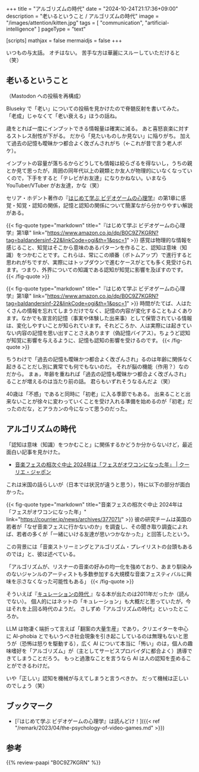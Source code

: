 +++
title = "アルゴリズムの時代"
date =  "2024-10-24T21:17:36+09:00"
description = "老いるということ / アルゴリズムの時代"
image = "/images/attention/kitten.jpg"
tags = [ "communication", "artificial-intelligence" ]
pageType = "text"

[scripts]
  mathjax = false
  mermaidjs = false
+++

いつもの与太話。
オチはない。
苦手な方は華麗にスルーしていただけると（笑）

## 老いるということ

（Mastodon への投稿を再構成）

Bluseky で「老い」についての投稿を見かけたので脊髄反射を書いてみた。
「老成」じゃなくて「老い衰える」ほうの話ね。

歳をとれば一度にインプットできる情報量は確実に減る。
あと喜怒哀楽に対するストレス耐性が下がる。
だから「見たいものしか見ない」に陥りがち。
加えて過去の記憶も曖昧かつ都合よく改ざんされがち（←これが昔で言う老人ボケ）。

インプットの容量が落ちるからどうしても情報は絞らざるを得ないし，うちの親とか見て思ったが，周囲の同年代以上の親類とか友人が物理的にいなくなっていくので，下手をすると「テレビがお友達」になりかねない。いまなら YouTuber/VTuber がお友達，かな（笑）

セリア・ホデント著作の『[はじめて学ぶ ビデオゲームの心理学]』の第1章に感覚・知覚・認知の関係，記憶と認知の関係について簡潔ながら分かりやすい解説がある。

{{< fig-quote type="markdown" title="『はじめて学ぶ ビデオゲームの心理学』第1章" link="https://www.amazon.co.jp/dp/B0C9Z7KGRN?tag=baldandersinf-22&linkCode=ogi&th=1&psc=1" >}}
感覚は物理的な情報を感じること、知覚はそこから意味のあるパターンを作ること、認知は意味（知識）をつかむことです。これらは、常にこの順番（ボトムアップ）で進行すると思われがちですが、実際にはトップダウンで進むケースがとても多く見受けられます。つまり、外界についての知識である認知が知覚に影響を及ぼすのです。
{{< /fig-quote >}}

{{< fig-quote type="markdown" title="『はじめて学ぶ ビデオゲームの心理学』第1章" link="https://www.amazon.co.jp/dp/B0C9Z7KGRN?tag=baldandersinf-22&linkCode=ogi&th=1&psc=1" >}}
時間がたてば、人はたくさんの情報を忘れてしまうだけでなく、記憶の内容が変化することもよくあります。なかでも宣言的記憶（事実や体験した出来事）として保管されている情報は、変化しやすいことが知られています。それどころか、人は実際には起きていない内容の記憶を思い出すことさえあります（偽記憶バイアス）。ちょうど認知が知覚に影響を与えるように、記憶も認知の影響を受けるのです。
{{< /fig-quote >}}

ちうわけで「過去の記憶も曖昧かつ都合よく改ざんされ」るのは年齢に関係なく起きることだし別に異常でも何でもないのだ。
それが脳の機能（作用？）なのだから。
まぁ，年齢を重ねれば「過去の記憶も曖昧かつ都合よく改ざんされ」ることが増えるのは当たり前の話。
君らもいずれそうなるんだよ（笑）

40歳は「不惑」であると同時に「初老」に入る季節でもある。
出来ることと出来ないことが徐々に変わっていくことを受け入れる準備を始めるのが「初老」だったのだな，とアラカンの今になって思うのだった。

## アルゴリズムの時代

「認知は意味（知識）をつかむこと」に関係するかどうか分からないけど，最近面白い記事を見かけた。

- [音楽フェスの相次ぐ中止 2024年は「フェスがオワコンになった年」 | クーリエ・ジャポン](https://courrier.jp/news/archives/377071/)

これは米国の話らしいが（日本では状況が違うと思う），特に以下の部分が面白かった。

{{< fig-quote type="markdown" title="音楽フェスの相次ぐ中止 2024年は「フェスがオワコンになった年」" link="https://courrier.jp/news/archives/377071/" >}}
彼の研究チームは英国の若者が「なぜ音楽フェスに行かないのか」を調査し、その聞き取り調査によれば、若者の多くが「一緒にいける友達が思いつかなかった」と回答したという。

この背景には「音楽ストリーミングとアルゴリズム・プレイリストの台頭もあるのでは」と、彼は述べている。

「アルゴリズムが、リスナーの音楽の好みの均一化を強めており、あまり馴染みのないジャンルのアーティストも多数参加する大規模な音楽フェスティバルに興味を示さなくなった可能性もある」
{{< /fig-quote >}}

そういえば『[キュレーションの時代 ](https://www.chikumashobo.co.jp/product/9784480065919/ "『キュレーションの時代』佐々木　俊尚 | 筑摩書房")』なる本が出たのは2011年だったか（読んでない）。
個人的にはネットの「キュレーション」も大概だと思っていたが，今はそれを上回る時代のようだ。
さしずめ「アルゴリズムの時代」といったところか。

LLM は物凄く端折って言えば「翻案の大量生産」であり，クリエイターを中心に AI-phobia とでもいうべき社会現象を引き起こしているのは無理もないと思うが（恐怖は怒りを駆動する），広く AI について本当に「怖い」のは，個人の趣味嗜好を「アルゴリズム」が（主としてサービスプロバイダに都合よく）誘導できてしまうことだろう。
もっと過激なことを言うなら AI は人の認知を歪めることができるわけだ。

いや「正しい」認知を機械が与えてしまうと言うべきか。
だって機械は正しいのでしょう（笑）

## ブックマーク

- [『はじめて学ぶ ビデオゲームの心理学』は読んどけ！]({{< ref "/remark/2023/04/the-psychology-of-video-games.md" >}})

[はじめて学ぶ ビデオゲームの心理学]: https://www.amazon.co.jp/dp/B0C9Z7KGRN?tag=baldandersinf-22&linkCode=ogi&th=1&psc=1 "はじめて学ぶ ビデオゲームの心理学 脳のはたらきとユーザー体験（UX） | セリア ホデント, 山根 信二（監修）, 山根 信二, 成田 啓行 | 工学 | Kindleストア | Amazon"

## 参考

{{% review-paapi "B0C9Z7KGRN" %}} <!-- はじめて学ぶ ビデオゲームの心理学 Kindle 版 -->
